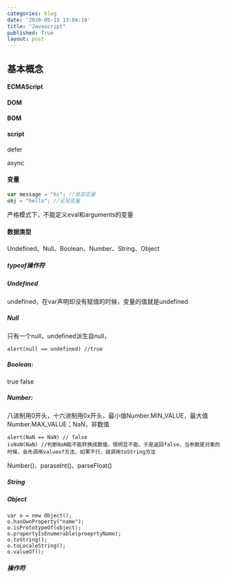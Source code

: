 ```yaml
---
categories: blog
date: '2020-05-13 13:04:18'
title: "Javascript"
published: True
layout: post
---
```


## 基本概念

#### ECMAScript

#### DOM

#### BOM

#### script

defer

async

#### 变量

```javascript
var message = "hi"; //局部变量
obj = "hello"; //全局变量
```

严格模式下，不能定义eval和arguments的变量

#### 数据类型

Undefined、Null、Boolean、Number、String、Object

##### typeof操作符

##### Undefined

undefined，在var声明却没有赋值的时候，变量的值就是undefined

##### Null

只有一个null，undefined派生自null，
```
alert(null == undefined) //true
```

##### Boolean: 

true false

##### Number: 

八进制用0开头，十六进制用0x开头，最小值Number.MIN\_VALUE，最大值Number.MAX\_VALUE；NaN，非数值
```
alert(NaN == NaN) // false
isNaN(NaN) //判断NaN能不能转换成数值，很明显不能，于是返回false，当参数是对象的时候，会先调用valueof方法，如果不行，就调用toString方法
```

Number()、paraseInt()、parseFloat()

##### String

##### Object

```
var o = new Object();
o.hasOwnProperty("name");
o.isPrototypeOf(object);
o.propertyIsEnumerable(proeprtyName);
o.toString();
o.toLocaleString();
o.valueOf();
```

##### 操作符


